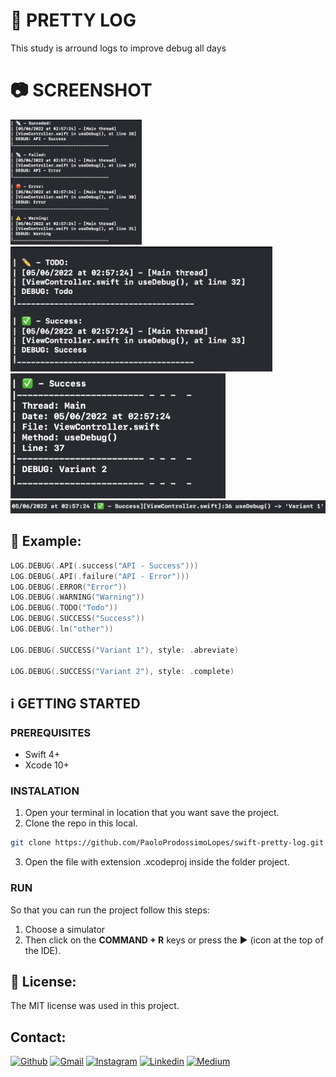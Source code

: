 #  PRETTY LOG
This study is arround logs to improve debug all days

# 📷 SCREENSHOT
<img src="ScreenShots/log1.png" height="200"> <img src="ScreenShots/log2.png" height="200"> <img src="ScreenShots/log4.png" height="200">
<img src="ScreenShots/log3.png">

## 🧰 Example:
```swift
LOG.DEBUG(.API(.success("API - Success")))
LOG.DEBUG(.API(.failure("API - Error")))
LOG.DEBUG(.ERROR("Error"))
LOG.DEBUG(.WARNING("Warning"))
LOG.DEBUG(.TODO("Todo"))
LOG.DEBUG(.SUCCESS("Success"))
LOG.DEBUG(.ln("other"))

LOG.DEBUG(.SUCCESS("Variant 1"), style: .abreviate)

LOG.DEBUG(.SUCCESS("Variant 2"), style: .complete)
```

## ℹ️  GETTING STARTED
### PREREQUISITES 
- Swift 4+
- Xcode 10+

### INSTALATION
1. Open your terminal in location that you want save the project.
2. Clone the repo in this local.
```sh
git clone https://github.com/PaoloProdossimoLopes/swift-pretty-log.git
```
3. Open the file with extension .xcodeproj inside the folder project.
   
### RUN
So that you can run the project follow this steps:
1. Choose a simulator 
2. Then click on the **COMMAND + R** keys or press the ▶︎ (icon at the top of the IDE).


## 📃 License:
The MIT license was used in this project.

## Contact:
[![Github](https://img.shields.io/badge/GitHub-black?style=for-the-badge&logo=github&logoColor=white)](https://github.com/PaoloProdossimoLopes)
[![Gmail](https://img.shields.io/badge/Gmail-black?style=for-the-badge&logo=gmail&logoColor=white)](mailto:paolo.prodossimo.lopes@gmail.com)
[![Instagram](https://img.shields.io/badge/Instagram-black?style=for-the-badge&logo=instagram&logoColor=white)](https://www.instagram.com/ios.dev.br/)
[![Linkedin](https://img.shields.io/badge/LinkedIn-black?style=for-the-badge&logo=linkedin&logoColor=white)](https://www.linkedin.com/in/paoloprodossimolopes/)
[![Medium](https://img.shields.io/badge/Medium-black?style=for-the-badge&logo=medium&logoColor=white)](https://medium.com/@pprodossimo)

